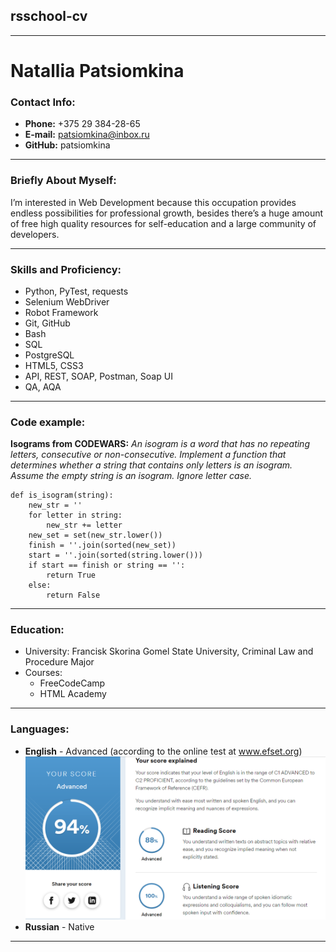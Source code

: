 ## rsschool-cv
---
# Natallia Patsiomkina
### Contact Info:
* **Phone:** +375 29 384-28-65
* **E-mail:** patsiomkina@inbox.ru
* **GitHub:** patsiomkina
---
### Briefly About Myself:

I’m interested in Web Development because this occupation provides endless possibilities for professional growth, besides there’s a huge amount of free high quality resources for self-education and a large community of developers.

---
### Skills and Proficiency:
* Python, PyTest, requests
* Selenium WebDriver
* Robot Framework
* Git, GitHub
* Bash
* SQL
* PostgreSQL
* HTML5, CSS3
* API, REST, SOAP, Postman, Soap UI
* QA, AQA
---
### Code example:
**Isograms from CODEWARS:** *An isogram is a word that has no repeating letters, consecutive or non-consecutive. Implement a function that determines whether a string that contains only letters is an isogram. Assume the empty string is an isogram. Ignore letter case.*
```
def is_isogram(string):
    new_str = ''
    for letter in string:
        new_str += letter
    new_set = set(new_str.lower())
    finish = ''.join(sorted(new_set))
    start = ''.join(sorted(string.lower()))
    if start == finish or string == '':
        return True
    else:
        return False
```
---
### Education:
* University: Francisk Skorina Gomel State University, Criminal Law and Procedure Major
* Courses:
    - FreeCodeCamp
    - HTML Academy
---
### Languages:
* **English** - Advanced (according to the online test at www.efset.org)
![English level test results](English_level_test_results.png)
* **Russian** - Native
---
